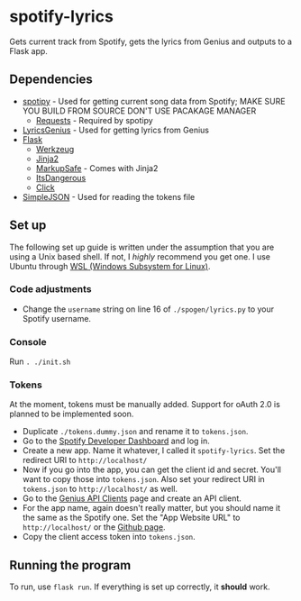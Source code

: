 # spotify-lyrics

Gets current track from Spotify, gets the lyrics from Genius and outputs to a Flask app.

## Dependencies

* [spotipy](https://github.com/plamere/spotipy) - Used for getting current song data from Spotify; MAKE SURE YOU BUILD FROM SOURCE DON'T USE PACAKAGE MANAGER
  * [Requests](https://github.com/kennethreitz/requests) - Required by spotipy
* [LyricsGenius](https://github.com/johnwmillr/LyricsGenius) - Used for getting lyrics from Genius
* [Flask](http://flask.pocoo.org/docs/1.0/)
  * [Werkzeug](http://werkzeug.pocoo.org/)
  * [Jinja2](http://jinja.pocoo.org/)
  * [MarkupSafe](https://pypi.org/project/MarkupSafe/) - Comes with Jinja2
  * [ItsDangerous](https://pythonhosted.org/itsdangerous/)
  * [Click](http://click.pocoo.org/)
* [SimpleJSON](https://simplejson.readthedocs.io/) - Used for reading the tokens file

## Set up

The following set up guide is written under the assumption that you are using a Unix based shell. If not, I *highly* recommend you get one. I use Ubuntu through [WSL (Windows Subsystem for Linux)](https://docs.microsoft.com/en-us/windows/wsl/install-win10).

### Code adjustments

* Change the `username` string on line 16 of `./spogen/lyrics.py` to your Spotify username.

### Console

Run `. ./init.sh`

### Tokens

At the moment, tokens must be manually added. Support for oAuth 2.0 is planned to be implemented soon.

* Duplicate `./tokens.dummy.json` and rename it to `tokens.json`.
* Go to the [Spotify Developer Dashboard](https://developer.spotify.com/dashboard/) and log in.
* Create a new app. Name it whatever, I called it `spotify-lyrics`. Set the redirect URI to `http://localhost/`
* Now if you go into the app, you can get the client id and secret. You'll want to copy those into `tokens.json`. Also set your redirect URI in `tokens.json` to `http://localhost/` as well.
* Go to the [Genius API Clients](https://genius.com/api-clients) page and create an API client.
* For the app name, again doesn't really matter, but you should name it the same as the Spotify one. Set the "App Website URL" to `http://localhost/` or the [Github page](https://github.com/danielhp02/spotify-lyrics/).
* Copy the client access token into `tokens.json`.

## Running the program

To run, use `flask run`. If everything is set up correctly, it **should** work.
